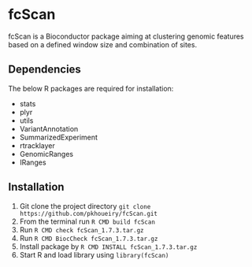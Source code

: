 fcScan
======

fcScan is a Bioconductor package aiming at clustering genomic features based on a defined window size and combination of sites.

Dependencies
-----------

The below R packages are required for installation:

+ stats
+ plyr
+ utils
+ VariantAnnotation
+ SummarizedExperiment
+ rtracklayer
+ GenomicRanges
+ IRanges

Installation
------------

1. Git clone the project directory `git clone https://github.com/pkhoueiry/fcScan.git`
2. From the terminal run `R CMD build fcScan`
3. Run `R CMD check fcScan_1.7.3.tar.gz`
4. Run  `R CMD BiocCheck fcScan_1.7.3.tar.gz`
5. Install package by `R CMD INSTALL fcScan_1.7.3.tar.gz`
6. Start R and load library using `library(fcScan)`



